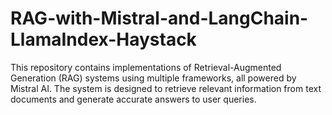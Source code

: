 # RAG-with-Mistral-and-LangChain-LlamaIndex-Haystack
This repository contains implementations of Retrieval-Augmented Generation (RAG) systems using multiple frameworks, all powered by Mistral AI. The system is designed to retrieve relevant information from text documents and generate accurate answers to user queries.
